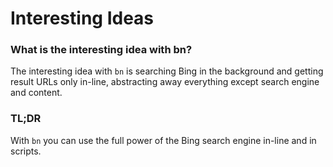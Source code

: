 # Interesting Ideas

### What is the interesting idea with bn?

The interesting idea with `bn` is searching Bing in the background and getting result URLs only in-line, abstracting away everything except search engine and content.


### TL;DR

With `bn` you can use the full power of the Bing search engine in-line and in scripts.
